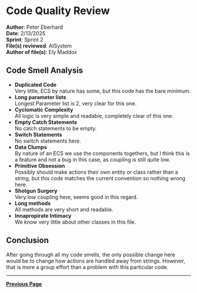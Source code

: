 # Code Quality Review

**Author**: Peter Eberhard  
**Date**: 2/13/2025  
**Sprint**: Sprint 2  
**File(s) reviewed**: AISystem  
**Author of file(s)**: Ely Maddox  

## Code Smell Analysis

- **Duplicated Code**  
  Very little, ECS by nature has some, but this code has the bare minimum.
- **Long parameter lists**  
  Longest Parameter list is 2, very clear for this one.
- **Cyclomatic Complexity**  
  All logic is very simple and readable, completely clear of this one.
- **Empty Catch Statements**  
  No catch statements to be empty.
- **Switch Statements**  
  No switch statements here.
- **Data Clumps**  
  By nature of an ECS we use the components togethers, but I think this is a feature and not a bug in this case, as coupling is still quite low.
- **Primitive Obsession**  
  Possibly should make actions their own entity or class rather than a string, but this code matches the current convention so nothing wrong here.
- **Shotgun Surgery**  
  Very low coupling here, seems good in this regard.
- **Long methods**  
  All methods are very short and readable.
- **Innapropirate Intimacy**  
  We know very little about other classes in this file.

## Conclusion

After going through all my code smells, the only possible change here would be to change how actions are handled away from strings. However, that is more a group effort than a problem with this particular code.

---

[**Previous Page**](../README.md)
